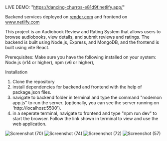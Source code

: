 LIVE DEMO: "https://dancing-churros-e81d9f.netlify.app/"

Backend services deployed on [render.com](https://render.com/) and frontend on www.netlify.com

This project is an Audiobook Review and Rating System that allows users to browse audiobooks, view details, and submit reviews and ratings. The backend is built using Node.js, Express, and MongoDB, and the frontend is built using vite React.

Prerequisites:
Make sure you have the following installed on your system:
Node.js (v14 or higher), 
npm (v6 or higher),

Installation
1. Clone the repository
2. install dependencies for backend and frontend with the help of package.json files.
3. navigate to backend folder in terminal and type the command "nodemon app.js" to run the server. (optionally, you can see the server running on 'http://localhost:5500').
4. in a seperate terminal, navigate to frontend and type "npm run dev" to start the browser. Follow the link shown in terminal to view and use the web application.

![Screenshot (70)](https://github.com/user-attachments/assets/2cc00598-b2bb-4559-91e2-2551c78babe1)
![Screenshot (74)](https://github.com/user-attachments/assets/85adcbe1-743a-431d-b924-73a4fbf35cfd)
![Screenshot (72)](https://github.com/user-attachments/assets/17c93d28-6be8-4375-976e-5997483962f3)
![Screenshot (57)](https://github.com/user-attachments/assets/67a4f5d7-ae63-47d0-9a96-6a3934e91512)
